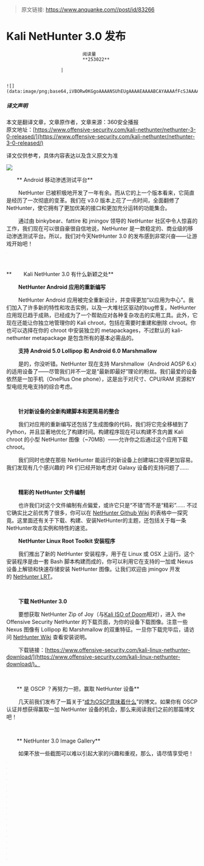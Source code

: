 > 原文链接: https://www.anquanke.com//post/id/83266 


# Kali NetHunter 3.0 发布


                                阅读量   
                                **253022**
                            
                        |
                        
                                                                                                                                    ![](data:image/png;base64,iVBORw0KGgoAAAANSUhEUgAAAAEAAAABCAYAAAAfFcSJAAAAAXNSR0IArs4c6QAAAARnQU1BAACxjwv8YQUAAAAJcEhZcwAADsQAAA7EAZUrDhsAAAANSURBVBhXYzh8+PB/AAffA0nNPuCLAAAAAElFTkSuQmCC)
                                                                                            



##### 译文声明

本文是翻译文章，文章原作者，文章来源：360安全播报
                                <br>原文地址：[https://www.offensive-security.com/kali-nethunter/nethunter-3-0-released/](https://www.offensive-security.com/kali-nethunter/nethunter-3-0-released/)

译文仅供参考，具体内容表达以及含义原文为准

[![](https://p4.ssl.qhimg.com/t014a79775304417540.png)](https://p4.ssl.qhimg.com/t014a79775304417540.png)

       ** Android 移动渗透测试平台**

        NetHunter 已被积极地开发了一年有余。而从它的上一个版本看来，它简直是经历了一次彻底的变革。我们在 v3.0 版本上花了一点时间，全面翻修了 NetHunter，使它拥有了更加优美的接口和更加充分运转的功能集合。

        通过由 binkybear、fattire 和 jmingov 领导的 NetHunter 社区中令人惊喜的工作，我们现在可以很自豪很自信地说，NetHunter 是一款稳定的、商业级的移动渗透测试平台。所以，我们对今天NetHunter 3.0 的发布感到非常兴奋——让游戏开始吧！

[![](data:image/png;base64,iVBORw0KGgoAAAANSUhEUgAAAAEAAAABCAYAAAAfFcSJAAAAAXNSR0IArs4c6QAAAARnQU1BAACxjwv8YQUAAAAJcEhZcwAADsQAAA7EAZUrDhsAAAANSURBVBhXYzh8+PB/AAffA0nNPuCLAAAAAElFTkSuQmCC)](https://www.offensive-security.com/wp-content/uploads/2016/01/nethunter-main-menu.png)

 

**        Kali NetHunter 3.0 有什么新颖之处**

        **NetHunter Android 应用的重新编写**

        NetHunter Android 应用被完全重新设计，并变得更加“以应用为中心”。我们加入了许多新的特性和攻击实例，以及一大堆社区驱动的bug修复。NetHunter 应用现已趋于成熟，已经成为了一个帮助应对各种复杂攻击的实用工具。此外，它现在还能让你独立地管理你的 Kali chroot，包括在需要时重建和删除 chroot。你也可以选择在你的 chroot 中安装独立的 metapackages，不过默认的 kali-nethunter metapackage 是包含所有的基本必需品的。

        **支持 Android 5.0 Lollipop 和 Android 6.0 Marshmallow**

        是的，你没听错。NetHunter 现在支持 Marshmallow（Android AOSP 6.x）的适用设备了——尽管我们并不一定是“最新即最好”理论的粉丝。我们最爱的设备依然是一加手机（OnePlus One phone），这是出于对尺寸、CPU/RAM 资源和Y型电缆充电支持的综合考虑。

 

        **针对新设备的全新构建脚本和更简易的整合**

        我们对应用的重新编写还包括了生成图像的代码，我们将它完全移植到了 Python，并且显著地优化了构建时间。构建程序现在可以构建不含内置 Kali chroot 的小型 NetHunter 图像（~70MB）——允许你之后通过这个应用下载 chroot。

        我们同时也使在那些 NetHunter 能运行的新设备上创建端口变得更加容易。我们发现有几个感兴趣的 PR 们已经开始考虑对 Galaxy 设备的支持问题了……

 

        **精彩的 NetHunter 文件编制**

        也许我们对这个文件编制有点偏爱，或许它只是“不错”而不是“精彩”…… 不过它确实比之前优秀了很多，你可以在 [NetHunter Github Wiki](https://github.com/offensive-security/kali-nethunter/wiki) 的表格中一探究竟。这里面还有关于下载、构建、安装NetHunter的主题，还包括关于每一条NetHunter攻击实例和特性的速览。



        **NetHunter Linux Root Toolkit 安装程序**

        我们推出了新的 NetHunter 安装程序，用于在 Linux 或 OSX 上运行。这个安装程序是由一套 Bash 脚本构建而成的，你可以利用它在支持的一加或 Nexus 设备上解锁和快速存储安装 NetHunter 图像。让我们欢迎由 jmingov 开发的 [NetHunter LRT](https://github.com/offensive-security/nethunter-LRT)。

 

        **下载 NetHunter 3.0**

        要想获取 NetHunter Zip of Joy（与[Kali ISO of Doom](https://www.offensive-security.com/kali-linux/kali-linux-iso-of-doom/)相对），进入 the Offensive Security NetHunter 的下载页面，为你的设备下载图像。注意一些 Nexus 图像有 Lollipop 和 Marshmallow 的双重特征。一旦你下载完毕后，请访问 [NetHunter Wiki](https://github.com/offensive-security/kali-nethunter/wiki) 查看安装说明。

        下载链接：[https://www.offensive-security.com/kali-linux-nethunter-download/](https://www.offensive-security.com/kali-linux-nethunter-download/)。

 

       ** 是 OSCP ？再努力一把，赢取 NetHunter 设备**

        几天前我们发布了一篇关于“[成为OSCP意味着什么](https://www.offensive-security.com/offsec/what-it-means-to-be-oscp/)”的博文。如果你有 OSCP 认证并想获得赢取一加 NetHunter 设备的机会，那么来阅读我们之前的那篇博文吧！

 

       ** NetHunter 3.0 Image Gallery**

        如果不放一些截图可以难以引起大家的兴趣和重视，那么，请尽情享受吧！

[![](data:image/png;base64,iVBORw0KGgoAAAANSUhEUgAAAAEAAAABCAYAAAAfFcSJAAAAAXNSR0IArs4c6QAAAARnQU1BAACxjwv8YQUAAAAJcEhZcwAADsQAAA7EAZUrDhsAAAANSURBVBhXYzh8+PB/AAffA0nNPuCLAAAAAElFTkSuQmCC)](https://www.offensive-security.com/wp-content/uploads/2016/01/nethunter-vnc.png)

[![](data:image/png;base64,iVBORw0KGgoAAAANSUhEUgAAAAEAAAABCAYAAAAfFcSJAAAAAXNSR0IArs4c6QAAAARnQU1BAACxjwv8YQUAAAAJcEhZcwAADsQAAA7EAZUrDhsAAAANSURBVBhXYzh8+PB/AAffA0nNPuCLAAAAAElFTkSuQmCC)](https://www.offensive-security.com/wp-content/uploads/2016/01/nethunter-services.png)

[![](data:image/png;base64,iVBORw0KGgoAAAANSUhEUgAAAAEAAAABCAYAAAAfFcSJAAAAAXNSR0IArs4c6QAAAARnQU1BAACxjwv8YQUAAAAJcEhZcwAADsQAAA7EAZUrDhsAAAANSURBVBhXYzh8+PB/AAffA0nNPuCLAAAAAElFTkSuQmCC)](https://www.offensive-security.com/wp-content/uploads/2016/01/nethunter-searchsploit.png)

[![](data:image/png;base64,iVBORw0KGgoAAAANSUhEUgAAAAEAAAABCAYAAAAfFcSJAAAAAXNSR0IArs4c6QAAAARnQU1BAACxjwv8YQUAAAAJcEhZcwAADsQAAA7EAZUrDhsAAAANSURBVBhXYzh8+PB/AAffA0nNPuCLAAAAAElFTkSuQmCC)](https://www.offensive-security.com/wp-content/uploads/2016/01/nethunter-nmap.png)

[![](data:image/png;base64,iVBORw0KGgoAAAANSUhEUgAAAAEAAAABCAYAAAAfFcSJAAAAAXNSR0IArs4c6QAAAARnQU1BAACxjwv8YQUAAAAJcEhZcwAADsQAAA7EAZUrDhsAAAANSURBVBhXYzh8+PB/AAffA0nNPuCLAAAAAElFTkSuQmCC)](https://www.offensive-security.com/wp-content/uploads/2016/01/nethunter-mpc.png)

[![](data:image/png;base64,iVBORw0KGgoAAAANSUhEUgAAAAEAAAABCAYAAAAfFcSJAAAAAXNSR0IArs4c6QAAAARnQU1BAACxjwv8YQUAAAAJcEhZcwAADsQAAA7EAZUrDhsAAAANSURBVBhXYzh8+PB/AAffA0nNPuCLAAAAAElFTkSuQmCC)](https://www.offensive-security.com/wp-content/uploads/2016/01/nethunter-mitm-03.png)

[![](data:image/png;base64,iVBORw0KGgoAAAANSUhEUgAAAAEAAAABCAYAAAAfFcSJAAAAAXNSR0IArs4c6QAAAARnQU1BAACxjwv8YQUAAAAJcEhZcwAADsQAAA7EAZUrDhsAAAANSURBVBhXYzh8+PB/AAffA0nNPuCLAAAAAElFTkSuQmCC)](https://www.offensive-security.com/wp-content/uploads/2016/01/nethunter-mitm-02.png)

[![](data:image/png;base64,iVBORw0KGgoAAAANSUhEUgAAAAEAAAABCAYAAAAfFcSJAAAAAXNSR0IArs4c6QAAAARnQU1BAACxjwv8YQUAAAAJcEhZcwAADsQAAA7EAZUrDhsAAAANSURBVBhXYzh8+PB/AAffA0nNPuCLAAAAAElFTkSuQmCC)](https://www.offensive-security.com/wp-content/uploads/2016/01/nethunter-mitm-01.png)

[![](data:image/png;base64,iVBORw0KGgoAAAANSUhEUgAAAAEAAAABCAYAAAAfFcSJAAAAAXNSR0IArs4c6QAAAARnQU1BAACxjwv8YQUAAAAJcEhZcwAADsQAAA7EAZUrDhsAAAANSURBVBhXYzh8+PB/AAffA0nNPuCLAAAAAElFTkSuQmCC)](https://www.offensive-security.com/wp-content/uploads/2016/01/nethunter-menu.png)

[![](data:image/png;base64,iVBORw0KGgoAAAANSUhEUgAAAAEAAAABCAYAAAAfFcSJAAAAAXNSR0IArs4c6QAAAARnQU1BAACxjwv8YQUAAAAJcEhZcwAADsQAAA7EAZUrDhsAAAANSURBVBhXYzh8+PB/AAffA0nNPuCLAAAAAElFTkSuQmCC)](https://www.offensive-security.com/wp-content/uploads/2016/01/nethunter-mana.png)

[![](data:image/png;base64,iVBORw0KGgoAAAANSUhEUgAAAAEAAAABCAYAAAAfFcSJAAAAAXNSR0IArs4c6QAAAARnQU1BAACxjwv8YQUAAAAJcEhZcwAADsQAAA7EAZUrDhsAAAANSURBVBhXYzh8+PB/AAffA0nNPuCLAAAAAElFTkSuQmCC)](https://www.offensive-security.com/wp-content/uploads/2016/01/nethunter-macchanger.png)

[![](data:image/png;base64,iVBORw0KGgoAAAANSUhEUgAAAAEAAAABCAYAAAAfFcSJAAAAAXNSR0IArs4c6QAAAARnQU1BAACxjwv8YQUAAAAJcEhZcwAADsQAAA7EAZUrDhsAAAANSURBVBhXYzh8+PB/AAffA0nNPuCLAAAAAElFTkSuQmCC)](https://www.offensive-security.com/wp-content/uploads/2016/01/nethunter-home.png)

[![](data:image/png;base64,iVBORw0KGgoAAAANSUhEUgAAAAEAAAABCAYAAAAfFcSJAAAAAXNSR0IArs4c6QAAAARnQU1BAACxjwv8YQUAAAAJcEhZcwAADsQAAA7EAZUrDhsAAAANSURBVBhXYzh8+PB/AAffA0nNPuCLAAAAAElFTkSuQmCC)](https://www.offensive-security.com/wp-content/uploads/2016/01/nethunter-hid.png)

[![](data:image/png;base64,iVBORw0KGgoAAAANSUhEUgAAAAEAAAABCAYAAAAfFcSJAAAAAXNSR0IArs4c6QAAAARnQU1BAACxjwv8YQUAAAAJcEhZcwAADsQAAA7EAZUrDhsAAAANSURBVBhXYzh8+PB/AAffA0nNPuCLAAAAAElFTkSuQmCC)](https://www.offensive-security.com/wp-content/uploads/2016/01/nethunter-duckhunter.png)

[![](data:image/png;base64,iVBORw0KGgoAAAANSUhEUgAAAAEAAAABCAYAAAAfFcSJAAAAAXNSR0IArs4c6QAAAARnQU1BAACxjwv8YQUAAAAJcEhZcwAADsQAAA7EAZUrDhsAAAANSURBVBhXYzh8+PB/AAffA0nNPuCLAAAAAElFTkSuQmCC)](https://www.offensive-security.com/wp-content/uploads/2016/01/nethunter-commands.png)

[![](data:image/png;base64,iVBORw0KGgoAAAANSUhEUgAAAAEAAAABCAYAAAAfFcSJAAAAAXNSR0IArs4c6QAAAARnQU1BAACxjwv8YQUAAAAJcEhZcwAADsQAAA7EAZUrDhsAAAANSURBVBhXYzh8+PB/AAffA0nNPuCLAAAAAElFTkSuQmCC)](https://www.offensive-security.com/wp-content/uploads/2016/01/nethunter-chroot-02.png)

[![](data:image/png;base64,iVBORw0KGgoAAAANSUhEUgAAAAEAAAABCAYAAAAfFcSJAAAAAXNSR0IArs4c6QAAAARnQU1BAACxjwv8YQUAAAAJcEhZcwAADsQAAA7EAZUrDhsAAAANSURBVBhXYzh8+PB/AAffA0nNPuCLAAAAAElFTkSuQmCC)](https://www.offensive-security.com/wp-content/uploads/2016/01/nethunter-chroot-01.png)

[![](data:image/png;base64,iVBORw0KGgoAAAANSUhEUgAAAAEAAAABCAYAAAAfFcSJAAAAAXNSR0IArs4c6QAAAARnQU1BAACxjwv8YQUAAAAJcEhZcwAADsQAAA7EAZUrDhsAAAANSURBVBhXYzh8+PB/AAffA0nNPuCLAAAAAElFTkSuQmCC)](https://www.offensive-security.com/wp-content/uploads/2016/01/nethunter-badusb.png)
